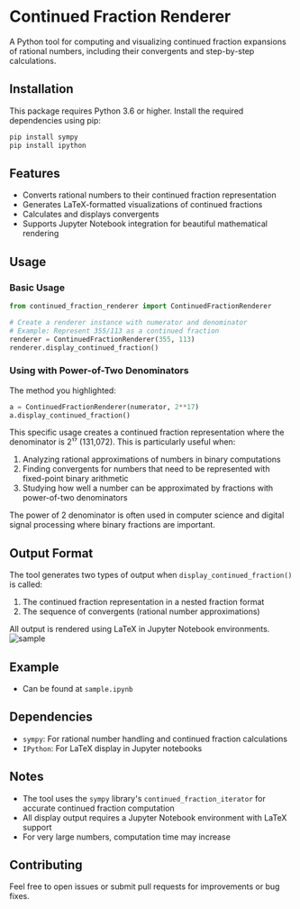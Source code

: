 # Continued Fraction Renderer

A Python tool for computing and visualizing continued fraction expansions of rational numbers, including their convergents and step-by-step calculations.

## Installation

This package requires Python 3.6 or higher. Install the required dependencies using pip:

```bash
pip install sympy
pip install ipython
```

## Features

- Converts rational numbers to their continued fraction representation
- Generates LaTeX-formatted visualizations of continued fractions
- Calculates and displays convergents
- Supports Jupyter Notebook integration for beautiful mathematical rendering

## Usage

### Basic Usage

```python
from continued_fraction_renderer import ContinuedFractionRenderer

# Create a renderer instance with numerator and denominator
# Example: Represent 355/113 as a continued fraction
renderer = ContinuedFractionRenderer(355, 113)
renderer.display_continued_fraction()
```

### Using with Power-of-Two Denominators

The method you highlighted:
```python
a = ContinuedFractionRenderer(numerator, 2**17)
a.display_continued_fraction()
```

This specific usage creates a continued fraction representation where the denominator is 2¹⁷ (131,072). This is particularly useful when:
1. Analyzing rational approximations of numbers in binary computations
2. Finding convergents for numbers that need to be represented with fixed-point binary arithmetic
3. Studying how well a number can be approximated by fractions with power-of-two denominators

The power of 2 denominator is often used in computer science and digital signal processing where binary fractions are important.

## Output Format

The tool generates two types of output when `display_continued_fraction()` is called:

1. The continued fraction representation in a nested fraction format
2. The sequence of convergents (rational number approximations)

All output is rendered using LaTeX in Jupyter Notebook environments.
![sample](https://github.com/user-attachments/assets/602e9150-8102-429b-98f5-ca5cdd0b37b7)

## Example
 - Can be found at `sample.ipynb`

## Dependencies

- `sympy`: For rational number handling and continued fraction calculations
- `IPython`: For LaTeX display in Jupyter notebooks

## Notes

- The tool uses the `sympy` library's `continued_fraction_iterator` for accurate continued fraction computation
- All display output requires a Jupyter Notebook environment with LaTeX support
- For very large numbers, computation time may increase

## Contributing

Feel free to open issues or submit pull requests for improvements or bug fixes.
